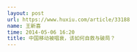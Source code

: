 ```yaml
---
layout: post
url: https://www.huxiu.com/article/33188
name: 王新喜
time: 2014-05-06 16:20
title: 中国移动被唱衰，该如何自救与破局？
---
```

